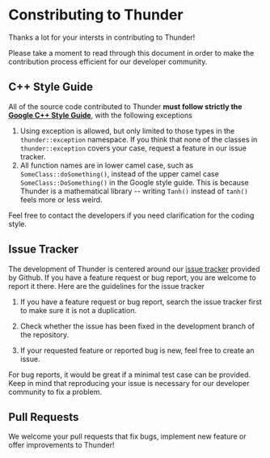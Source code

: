 # Constributing to Thunder

Thanks a lot for your intersts in contributing to Thunder!

Please take a moment to read through this document in order to make the contribution process efficient for our developer community.

## C++ Style Guide

All of the source code contributed to Thunder **must follow strictly the [Google C++ Style Guide](https://google.github.io/styleguide/cppguide.html)**, with the following exceptions

1. Using exception is allowed, but only limited to those types in the `thunder::exception` namespace. If you think that none of the classes in `thunder::exception` covers your case, request a feature in our issue tracker.
2. All function names are in lower camel case, such as `SomeClass::doSomething()`, instead of the upper camel case `SomeClass::DoSomething()` in the Google style guide. This is because Thunder is a mathematical library -- writing `Tanh()` instead of `tanh()` feels more or less weird.

Feel free to contact the developers if you need clarification for the coding style.

## Issue Tracker

The development of Thunder is centered around our [issue tracker](https://github.com/thunder-nyc/Thunder/issues) provided by Github. If you have a feature request or bug report, you are welcome to report it there. Here are the guidelines for the issue tracker

1. If you have a feature request or bug report, search the issue tracker first to make sure it is not a duplication.

2. Check whether the issue has been fixed in the development branch of the repository.

3. If your requested feature or reported bug is new, feel free to create an issue.

For bug reports, it would be great if a minimal test case can be provided. Keep in mind that reproducing your issue is necessary for our developer community to fix a problem.

## Pull Requests

We welcome your pull requests that fix bugs, implement new feature or offer improvements to Thunder!

